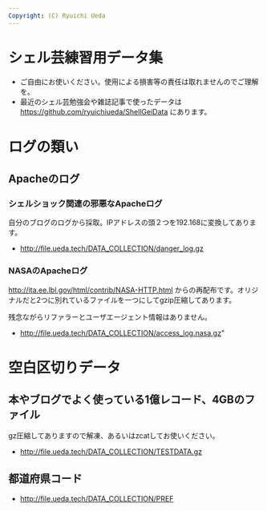 ```yaml
---
Copyright: (C) Ryuichi Ueda
---
```



# シェル芸練習用データ集

* ご自由にお使いください。使用による損害等の責任は取れませんのでご理解を。
* 最近のシェル芸勉強会や雑誌記事で使ったデータは https://github.com/ryuichiueda/ShellGeiData にあります。

<h1>ログの類い</h1>

<h2>Apacheのログ</h2>

<h3>シェルショック関連の邪悪なApacheログ</h3>

自分のブログのログから採取。IPアドレスの頭２つを192.168に変換してあります。

* http://file.ueda.tech/DATA_COLLECTION/danger_log.gz</a>

<h3>NASAのApacheログ</h3>

http://ita.ee.lbl.gov/html/contrib/NASA-HTTP.html からの再配布です。オリジナルだと2つに別れているファイルを一つにしてgzip圧縮してあります。

残念ながらリファラーとユーザエージェント情報はありません。

* http://file.ueda.tech/DATA_COLLECTION/access_log.nasa.gz"


<h1>空白区切りデータ</h1>

<h2>本やブログでよく使っている1億レコード、4GBのファイル</h2>

gz圧縮してありますので解凍、あるいはzcatしてお使いください。


* http://file.ueda.tech/DATA_COLLECTION/TESTDATA.gz

<h2>都道府県コード</h2>

* http://file.ueda.tech/DATA_COLLECTION/PREF


